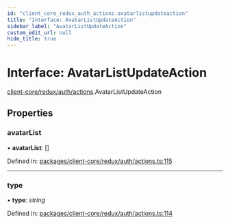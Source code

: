 ```yaml
---
id: "client_core_redux_auth_actions.avatarlistupdateaction"
title: "Interface: AvatarListUpdateAction"
sidebar_label: "AvatarListUpdateAction"
custom_edit_url: null
hide_title: true
---
```


# Interface: AvatarListUpdateAction

[client-core/redux/auth/actions](../modules/client_core_redux_auth_actions.md).AvatarListUpdateAction

## Properties

### avatarList

• **avatarList**: []

Defined in: [packages/client-core/redux/auth/actions.ts:115](https://github.com/xr3ngine/xr3ngine/blob/5c3dcaef1/packages/client-core/redux/auth/actions.ts#L115)

___

### type

• **type**: *string*

Defined in: [packages/client-core/redux/auth/actions.ts:114](https://github.com/xr3ngine/xr3ngine/blob/5c3dcaef1/packages/client-core/redux/auth/actions.ts#L114)
